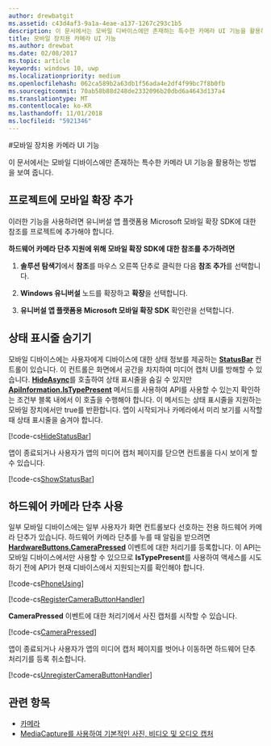 ```yaml
---
author: drewbatgit
ms.assetid: c43d4af3-9a1a-4eae-a137-1267c293c1b5
description: 이 문서에서는 모바일 디바이스에만 존재하는 특수한 카메라 UI 기능을 활용하는 방법을 보여 줍니다.
title: 모바일 장치용 카메라 UI 기능
ms.author: drewbat
ms.date: 02/08/2017
ms.topic: article
keywords: windows 10, uwp
ms.localizationpriority: medium
ms.openlocfilehash: 062ca589b2a63db1f56ada4e2df4f99bc7f8b0fb
ms.sourcegitcommit: 70ab58b88d248de2332096b20dbd6a4643d137a4
ms.translationtype: MT
ms.contentlocale: ko-KR
ms.lasthandoff: 11/01/2018
ms.locfileid: "5921346"
---
```

#<a name="camera-ui-features-for-mobile-devices"></a>모바일 장치용 카메라 UI 기능

이 문서에서는 모바일 디바이스에만 존재하는 특수한 카메라 UI 기능을 활용하는 방법을 보여 줍니다. 

## <a name="add-the-mobile-extension-to-your-project"></a>프로젝트에 모바일 확장 추가 

이러한 기능을 사용하려면 유니버설 앱 플랫폼용 Microsoft 모바일 확장 SDK에 대한 참조를 프로젝트에 추가해야 합니다.

**하드웨어 카메라 단추 지원에 위해 모바일 확장 SDK에 대한 참조를 추가하려면**

1.  **솔루션 탐색기**에서 **참조**를 마우스 오른쪽 단추로 클릭한 다음 **참조 추가**를 선택합니다.

2.  **Windows 유니버설** 노드를 확장하고 **확장**을 선택합니다.

3.  **유니버설 앱 플랫폼용 Microsoft 모바일 확장 SDK** 확인란을 선택합니다.

## <a name="hide-the-status-bar"></a>상태 표시줄 숨기기

모바일 디바이스에는 사용자에게 디바이스에 대한 상태 정보를 제공하는 [**StatusBar**](https://msdn.microsoft.com/library/windows/apps/dn633864) 컨트롤이 있습니다. 이 컨트롤은 화면에서 공간을 차지하여 미디어 캡처 UI를 방해할 수 있습니다. [**HideAsync**](https://msdn.microsoft.com/library/windows/apps/dn610339)를 호출하여 상태 표시줄을 숨길 수 있지만 [**ApiInformation.IsTypePresent**](https://msdn.microsoft.com/library/windows/apps/dn949016) 메서드를 사용하여 API를 사용할 수 있는지 확인하는 조건부 블록 내에서 이 호출을 수행해야 합니다. 이 메서드는 상태 표시줄을 지원하는 모바일 장치에서만 true를 반환합니다. 앱이 시작되거나 카메라에서 미리 보기를 시작할 때 상태 표시줄을 숨겨야 합니다.

[!code-cs[HideStatusBar](./code/BasicMediaCaptureWin10/cs/MainPage.xaml.cs#SnippetHideStatusBar)]

앱이 종료되거나 사용자가 앱의 미디어 캡처 페이지를 닫으면 컨트롤을 다시 보이게 할 수 있습니다.

[!code-cs[ShowStatusBar](./code/BasicMediaCaptureWin10/cs/MainPage.xaml.cs#SnippetShowStatusBar)]

## <a name="use-the-hardware-camera-button"></a>하드웨어 카메라 단추 사용

일부 모바일 디바이스에는 일부 사용자가 화면 컨트롤보다 선호하는 전용 하드웨어 카메라 단추가 있습니다. 하드웨어 카메라 단추를 누를 때 알림을 받으려면 [**HardwareButtons.CameraPressed**](https://msdn.microsoft.com/library/windows/apps/dn653805) 이벤트에 대한 처리기를 등록합니다. 이 API는 모바일 디바이스에서만 사용할 수 있으므로 **IsTypePresent**를 사용하여 액세스를 시도하기 전에 API가 현재 디바이스에서 지원되는지를 확인해야 합니다.

[!code-cs[PhoneUsing](./code/BasicMediaCaptureWin10/cs/MainPage.xaml.cs#SnippetPhoneUsing)]

[!code-cs[RegisterCameraButtonHandler](./code/BasicMediaCaptureWin10/cs/MainPage.xaml.cs#SnippetRegisterCameraButtonHandler)]

**CameraPressed** 이벤트에 대한 처리기에서 사진 캡처를 시작할 수 있습니다.

[!code-cs[CameraPressed](./code/BasicMediaCaptureWin10/cs/MainPage.xaml.cs#SnippetCameraPressed)]

앱이 종료되거나 사용자가 앱의 미디어 캡처 페이지를 벗어나 이동하면 하드웨어 단추 처리기를 등록 취소합니다.

[!code-cs[UnregisterCameraButtonHandler](./code/BasicMediaCaptureWin10/cs/MainPage.xaml.cs#SnippetUnregisterCameraButtonHandler)]

## <a name="related-topics"></a>관련 항목

* [카메라](camera.md)
* [MediaCapture를 사용하여 기본적인 사진, 비디오 및 오디오 캡처](basic-photo-video-and-audio-capture-with-MediaCapture.md)





